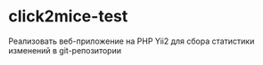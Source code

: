 # click2mice-test
 Реализовать веб-приложение на PHP Yii2 для сбора статистики изменений в git-репозитории

